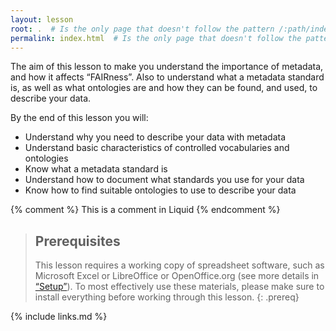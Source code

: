 ```yaml
---
layout: lesson
root: .  # Is the only page that doesn't follow the pattern /:path/index.html
permalink: index.html  # Is the only page that doesn't follow the pattern /:path/index.html
---
```

The aim of this lesson to make you understand the importance of metadata, and how it affects “FAIRness”. Also to understand what a metadata standard is, as well as what ontologies are and how they can be found, and used, to describe your data.

By the end of this lesson you will:

* Understand why you need to describe your data with metadata
* Understand basic characteristics of controlled vocabularies and ontologies
* Know what a metadata standard is
* Understand how to document what standards you use for your data
* Know how to find suitable ontologies to use to describe your data

<!-- this is an html comment -->

{% comment %} This is a comment in Liquid {% endcomment %}

> ## Prerequisites
>
> This lesson requires a working copy of spreadsheet software, such as Microsoft Excel or LibreOffice or OpenOffice.org (see more details in [“Setup”](setup.md)).
To most effectively use these materials, please make sure to install everything before working through this lesson.
{: .prereq}

{% include links.md %}
